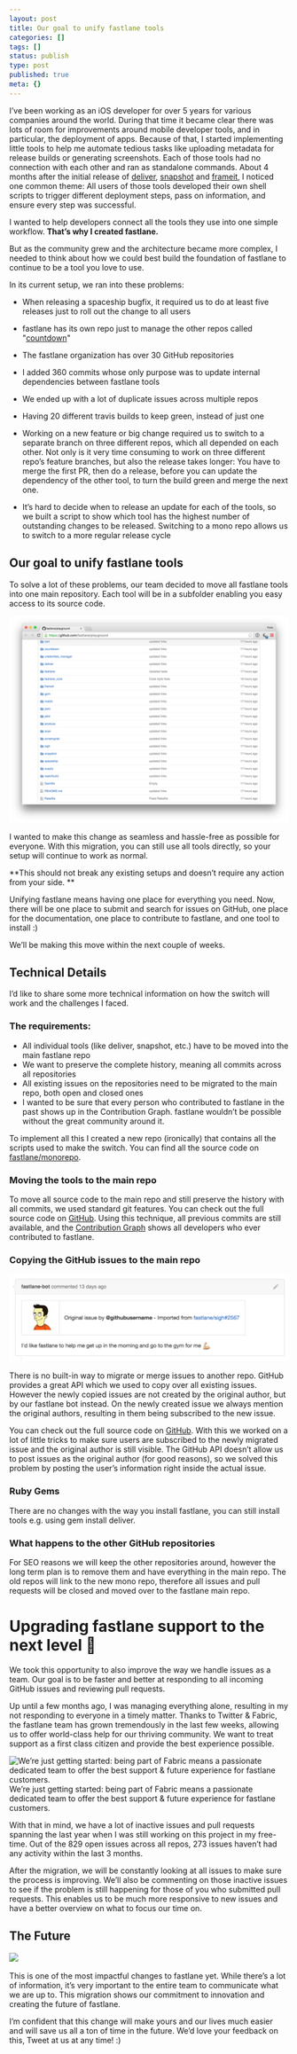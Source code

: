 ```yaml
---
layout: post
title: Our goal to unify fastlane tools
categories: []
tags: []
status: publish
type: post
published: true
meta: {}
---
```


I’ve been working as an iOS developer for over 5 years for various companies around the world. During that time it became clear there was lots of room for improvements around mobile developer tools, and in particular, the deployment of apps. Because of that, I started implementing little tools to help me automate tedious tasks like uploading metadata for release builds or generating screenshots. Each of those tools had no connection with each other and ran as standalone commands. About 4 months after the initial release of [deliver](https://github.com/fastlane/deliver), [snapshot](https://github.com/fastlane/snapshot) and [frameit](https://github.com/fastlane/frameit), I noticed one common theme: All users of those tools developed their own shell scripts to trigger different deployment steps, pass on information, and ensure every step was successful.

I wanted to help developers connect all the tools they use into one simple workflow. **That’s why I created fastlane.**

But as the community grew and the architecture became more complex, I needed to think about how we could best build the foundation of fastlane to continue to be a tool you love to use. 

In its current setup, we ran into these problems:

* When releasing a spaceship bugfix, it required us to do at least five releases just to roll out the change to all users
* fastlane has its own repo just to manage the other repos called "[countdown](https://github.com/fastlane/countdown)"
* The fastlane organization has over 30 GitHub repositories
* I added 360 commits whose only purpose was to update internal dependencies between fastlane tools
* We ended up with a lot of duplicate issues across multiple repos
* Having 20 different travis builds to keep green, instead of just one


* Working on a new feature or big change required us to switch to a separate branch on three different repos, which all depended on each other. Not only is it very time consuming to work on three different repo’s feature branches, but also the release takes longer: You have to merge the first PR, then do a release, before you can update the dependency of the other tool, to turn the build green and merge the next one.


* It’s hard to decide when to release an update for each of the tools, so we built a script to show which tool has the highest number of outstanding changes to be released. Switching to a mono repo allows us to switch to a more regular release cycle

## Our goal to unify fastlane tools


To solve a lot of these problems, our team decided to move all fastlane tools into one main repository. Each tool will be in a subfolder enabling you easy access to its source code.
  

![](/squarespace_images/static_545299aae4b0e9514fe30c95_54529a29e4b025a90f45cc50_56cdf5d407eaa0c7455e43cf_1456338400441_Screenshot+2016-02-24+12.21.45.png.45.png)

I wanted to make this change as seamless and hassle-free as possible for everyone. With this migration, you can still use all tools directly, so your setup will continue to work as normal. 

**This should not break any existing setups and doesn’t require any action from your side. **

Unifying fastlane means having one place for everything you need. Now, there will be one place to submit and search for issues on GitHub, one place for the documentation, one place to contribute to fastlane, and one tool to install :)

We’ll be making this move within the next couple of weeks.

## Technical Details

I’d like to share some more technical information on how the switch will work and the challenges I faced.

### The requirements:


* All individual tools (like deliver, snapshot, etc.) have to be moved into the main fastlane repo
* We want to preserve the complete history, meaning all commits across all repositories
* All existing issues on the repositories need to be migrated to the main repo, both open and closed ones
* I wanted to be sure that every person who contributed to fastlane in the past shows up in the Contribution Graph. fastlane wouldn’t be possible without the great community around it.

To implement all this I created a new repo (ironically) that contains all the scripts used to make the switch. You can find all the source code on [fastlane/monorepo](https://github.com/fastlane/monorepo).

### Moving the tools to the main repo


To move all source code to the main repo and still preserve the history with all commits, we used standard git features. You can check out the full source code on [GitHub](https://github.com/fastlane/monorepo). Using this technique, all previous commits are still available, and the 
[Contribution Graph](https://github.com/fastlane/fastlane/graphs/contributors) shows all developers who ever contributed to fastlane.

### Copying the GitHub issues to the main repo


![](/squarespace_images/static_545299aae4b0e9514fe30c95_54529a29e4b025a90f45cc50_56cdf682b09f9568dea6ebd5_1456338570156__img.png)
  


There is no built-in way to migrate or merge issues to another repo. GitHub provides a great API which we used to copy over all existing issues. However the newly copied issues are not created by the original author, but by our fastlane bot instead. On the newly created issue we always mention the original authors, resulting in them being subscribed to the new issue. 

You can check out the full source code on 
[GitHub](https://github.com/fastlane/monorepo/blob/master/migrate_issues.rb). With this we worked on a lot of little tricks to make sure users are subscribed to the newly migrated issue and the original author is still visible. The GitHub API doesn’t allow us to post issues as the original author (for good reasons), so we solved this problem by posting the user’s information right inside the actual issue.

### Ruby Gems

There are no changes with the way you install fastlane, you can still install tools e.g. using 
gem install deliver.

### What happens to the other GitHub repositories


For SEO reasons we will keep the other repositories around, however the long term plan is to remove them and have everything in the main repo. The old repos will link to the new mono repo, therefore all issues and pull requests will be closed and moved over to the fastlane main repo.

# Upgrading fastlane support to the next level 🚀


We took this opportunity to also improve the way we handle issues as a team. Our goal is to be faster and better at responding to all incoming GitHub issues and reviewing pull requests. 

Up until a few months ago, I was managing everything alone, resulting in my not responding to everyone in a timely matter. Thanks to Twitter & Fabric, the fastlane team has grown tremendously in the last few weeks, allowing us to offer world-class help for our thriving community. We want to treat support as a first class citizen and provide the best experience possible.
  

![We’re just getting started: being part of Fabric means a passionate dedicated team to offer the best support & future experience for fastlane customers.](/squarespace_images/static_545299aae4b0e9514fe30c95_54529a29e4b025a90f45cc50_56cdf7131d07c013a8455aee_1456338728792__img.jpg_) We’re just getting started: being part of Fabric means a passionate dedicated team to offer the best support & future experience for fastlane customers. 
  

With that in mind, we have a lot of inactive issues and pull requests spanning the last year when I was still working on this project in my free-time. Out of the 829 open issues across all repos, 273 issues haven’t had any activity within the last 3 months. 

After the migration, we will be constantly looking at all issues to make sure the process is improving. We’ll also be commenting on those inactive issues to see if the problem is still happening for those of you who submitted pull requests. This enables us to be much more responsive to new issues and have a better overview on what to focus our time on. 

## The Future
      
![](/squarespace_images/static_545299aae4b0e9514fe30c95_54529a29e4b025a90f45cc50_56cdf76f20c6473581b7985d_1456338809031__img.jpg_)

This is one of the most impactful changes to fastlane yet. While there’s a lot of information, it’s very important to the entire team to communicate what we are up to. This migration shows our commitment to innovation and creating the future of fastlane.

I’m confident that this change will make yours and our lives much easier and will save us all a ton of time in the future. We’d love your feedback on this, Tweet at us at any time! :) 
